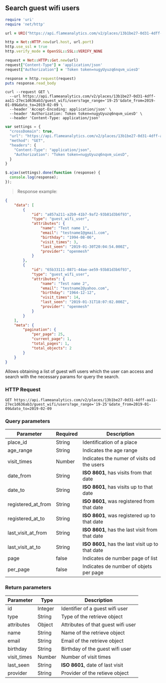 ## Search guest wifi users

```ruby
require 'uri'
require 'net/http'

url = URI("https://api.flameanalytics.com/v2/places/13b1be27-0d31-4dff-aa11-27ec1d636ab3/guest_wifi/users?age_range='19-25'&date_from=2019-01-09&dato_to=2019-02-09")

http = Net::HTTP.new(url.host, url.port)
http.use_ssl = true
http.verify_mode = OpenSSL::SSL::VERIFY_NONE

request = Net::HTTP::Get.new(url)
request["Content-Type"] = 'application/json'
request["Authorization"] = 'Token token=nugyUyuzq6nqvm_uiesD'

response = http.request(request)
puts response.read_body
```

```shell
curl --request GET \
  --url https://api.flameanalytics.com/v2/places/13b1be27-0d31-4dff-aa11-27ec1d636ab3/guest_wifi/users?age_range='19-25'&date_from=2019-01-09&dato_to=2019-02-09 \
  --header 'Accept-Encoding: application/json' \
  --header 'Authorization: Token token=nugyUyuzq6nqvm_uiesD' \
  --header 'Content-Type: application/json'
```

```javascript
var settings = {
  "crossDomain": true,
  "url": "https://api.flameanalytics.com/v2/places/13b1be27-0d31-4dff-aa11-27ec1d636ab3/guest_wifi/users?age_range='19-25'&date_from=2019-01-09&dato_to=2019-02-09",
  "method": "GET",
  "headers": {
    "Content-Type": "application/json",
    "Authorization": "Token token=nugyUyuzq6nqvm_uiesD",
  }
}

$.ajax(settings).done(function (response) {
  console.log(response);
});
```

> Response example:

```json
{
    "data": [
        {
            "id": "a857a211-a2b9-41b7-9af2-93b81d3b6f93",
            "type": "guest_wifi_user",
            "attributes": {
                "name": "Test name 1",
                "email": "testname1@gmail.com",
                "birthday": "1994-08-06",
                "visit_times": 3,
                "last_seen": "2019-01-30T20:04:54.000Z",
                "provider": "openmesh"
            }
        },
        {
            "id": "65b33111-8871-44ae-ae59-93b81d3b6f93",
            "type": "guest_wifi_user",
            "attributes": {
                "name": "Test name 2",
                "email": "testname2@yahoo.com",
                "birthday": "1964-12-12",
                "visit_times": 14,
                "last_seen": "2019-01-31T18:07:02.000Z",
                "provider": "openmesh"
            }
        }
    ],
    "meta": {
        "pagination": {
            "per_page": 25,
            "current_page": 1,
            "total_pages": 1,
            "total_objects": 2
        }
    }
}
```

Allows obtaining a list of guest wifi users which the user can access and search with the necessary params for query the search.

### HTTP Request

`GET https://api.flameanalytics.com/v2/places/13b1be27-0d31-4dff-aa11-27ec1d636ab3/guest_wifi/users?age_range='19-25'&date_from=2019-01-09&dato_to=2019-02-09`

### Query parameters

Parameter | Required | Description
--------- | ------- | -----------
place_id | String | Identification of a place
age_range | String | Indicates the age range
visit_times | Number | Indicates the numer of visits od the users
date_from | String | **ISO 8601**, has visits from that date
date_to | String | **ISO 8601**, has visits up to that date
registered_at_from | String | **ISO 8601**, was registered from that date
registered_at_to | String | **ISO 8601**, was registered up to that date
last_visit_at_from | String | **ISO 8601**, has the last visit from that date
last_visit_at_to | String | **ISO 8601**, has the last visit up to that date
page | false | Indicates de number page of list
per_page | false | Indicates de number of objets per page


### Return parameters

Parameter | Type | Description
--------- | ------- | -----------
id | Integer | Identifier of a guest wifi user
type | String | Type of the retrieve object
attributes | Object | Attributes of that guest wifi user
name | String | Name of the retrieve object
email | String | Email of the retrieve object
birthday | String | Birthday of the guest wifi user
visit_times | Number | Number of visit times
last_seen | String | **ISO 8601**, date of last visit
provider | String | Provider of the retieve object